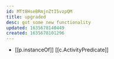 ```yaml
---
id: MTt8HseBRmjnZtI5vzpQM
title: upgraded
desc: got some new functionality
updated: 1635678140449
created: 1635678101296
---
```


- [[p.instanceOf]] [[c.ActivityPredicate]]

